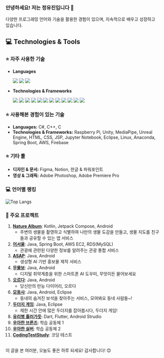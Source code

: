 ### 안녕하세요! 저는 정유진입니다 👋

다양한 프로그래밍 언어와 기술을 활용한 경험이 있으며, 지속적으로 배우고 성장하고 있습니다.

## 💻 Technologies & Tools

### ⭐ 자주 사용한 기술

- **Languages**

  <img src="https://img.shields.io/badge/kotlin-7F52FF?style=for-the-badge&logo=kotlin&logoColor=white"/> <img src="https://img.shields.io/badge/Java-007396?style=for-the-badge&logo=OpenJDK&logoColor=white"/> <img src="https://img.shields.io/badge/Python-3776AB?style=for-the-badge&logo=Python&logoColor=white"/>

- **Technologies & Frameworks**

  <img src="https://img.shields.io/badge/Android-3DDC84?style=for-the-badge&logo=android&logoColor=white"/> <img src="https://img.shields.io/badge/jetpackcompose-4285F4?style=for-the-badge&logo=jetpackcompose&logoColor=white"/> <img src="https://img.shields.io/badge/xml-005FAD?style=for-the-badge&logo=xml&logoColor=white"/> <img src="https://img.shields.io/badge/googlecolab-F9AB00?style=for-the-badge&logo=googlecolab&logoColor=white"/> <img src="https://img.shields.io/badge/pytorch-EE4C2C?style=for-the-badge&logo=pytorch&logoColor=white"/> <img src="https://img.shields.io/badge/tensorflow-FF6F00?style=for-the-badge&logo=tensorflow&logoColor=white"/> <img src="https://img.shields.io/badge/opencv-5C3EE8?style=for-the-badge&logo=opencv&logoColor=white"/> <img src="https://img.shields.io/badge/mysql-4479A1?style=for-the-badge&logo=mysql&logoColor=white"/> <img src="https://img.shields.io/badge/pandas-150458?style=for-the-badge&logo=pandas&logoColor=white"/> <img src="https://img.shields.io/badge/numpy-013243?style=for-the-badge&logo=numpy&logoColor=white"/> <img src="https://img.shields.io/badge/matplotlib-3776AB?style=for-the-badge&logo=matplotlib&logoColor=white"/> <img src="https://img.shields.io/badge/seaborn-0095A5?style=for-the-badge&logo=seaborn&logoColor=white"/>

### ⭐ 사용해본 경험이 있는 기술

- **Languages:** C#, C++, C
- **Technologies & Frameworks:** Raspberry Pi, Unity, MediaPipe, Unreal Engine, HTML, CSS, JSP, Jupyter Notebook, Eclipse, Linux, Anaconda, Spring Boot, AWS, Firebase


### ⭐ 기타 툴

- **디자인 & 문서:** Figma, Notion, 한글 & 파워포인트
- **영상 & 그래픽:** Adobe Photoshop, Adobe Premiere Pro

### 💻 언어별 랭킹
![Top Langs](https://github-readme-stats.vercel.app/api/top-langs/?username=yujin45&layout=compact&theme=radical)

### 🌟 주요 프로젝트

1. [**Nature Album**](https://github.com/boostcampwm-2024/and04-Nature-Album): Kotlin, Jetpack Compose, Android
    - 주변의 생물을 촬영하고 식별하여 나만의 생물 도감을 만들고, 생물 지도를 친구들과 공유할 수 있는 앱 서비스
2. [**어서울**](https://github.com/yujin45/wheresMySeoul): Java, Spring Boot, AWS EC2, RDS(MySQL)
    - 관광에 관련된 다양한 정보를 알려주는 관광 통합 서비스
3. [**ASAP**](https://github.com/yujin45/ASAP): Java, Android
    - 생성형 AI 기반 홍보물 제작 서비스
4. [**무물보**](https://github.com/yujin45/mumulbo2023_Public): Java, Android
    - 디지털 취약계층을 위한 스마트폰 AI 도우미, 무엇이든 물어보세요
5. [**오르다**](https://github.com/yujin45/Team3_Orda_Diary): Java, Android
    - 당신만의 만능 다이어리, 오르다
6. [**모동사**](https://github.com/yujin45/Team5_Network_Modongsa): Java, Android, Eclipse
    - 동네의 숨겨진 보석을 찾아주는 서비스, 모여봐요 동네 사람들~!
7. [**두더지 게임**](https://github.com/yujin45/Whac-A-Mole-Game): Java, Eclipse
    - 제한 시간 안에 많은 두더지를 잡아봅시다, 두더지 게임!
8. [**유리병 흘러가듯**](https://github.com/yujin45/MyLetterBack-Flutter): Dart, Flutter, Android Strudio
9. [**우아한 브론즈**](https://github.com/yujin45/Graceful-Bronzes): 학습 공동체 1
10. [**우아한 실버**](https://github.com/yujin45/Graceful-Silvers): 학습 공동체 2
11. [**CodingTestStudy**](https://github.com/yujin45/CodingTestStudy): 코딩 테스트


<br>
이 글을 본 여러분, 오늘도 좋은 하루 되세요! 감사합니다! 😊
